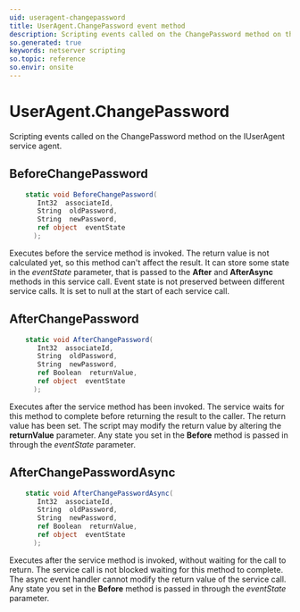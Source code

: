 ```yaml
---
uid: useragent-changepassword
title: UserAgent.ChangePassword event method
description: Scripting events called on the ChangePassword method on the UserAgent service agent.
so.generated: true
keywords: netserver scripting
so.topic: reference
so.envir: onsite
---
```

# UserAgent.ChangePassword

Scripting events called on the <see cref='M:IUserAgent.ChangePassword'>ChangePassword</see> method on the <see cref='IUserAgent'>IUserAgent</see>  service agent.

## BeforeChangePassword
```cs
    static void BeforeChangePassword(
       Int32  associateId,
       String  oldPassword,
       String  newPassword,
       ref object  eventState
      );
```
Executes before the service method is invoked.
The return value is not calculated yet, so this method can't affect the result.
It can store some state in the *eventState* parameter, that is passed to the **After** and **AfterAsync** methods in this service call.
Event state is not preserved between different service calls. It is set to null at the start of each service call.
## AfterChangePassword
```cs
    static void AfterChangePassword(
       Int32  associateId,
       String  oldPassword,
       String  newPassword,
       ref Boolean  returnValue,
       ref object  eventState
      );
```
Executes after the service method has been invoked. The service waits for this method to complete before returning the result to the caller.
The return value has been set. The script may modify the return value by altering the **returnValue** parameter.
Any state you set in the **Before** method is passed in through the *eventState* parameter.
## AfterChangePasswordAsync
```cs
    static void AfterChangePasswordAsync(
       Int32  associateId,
       String  oldPassword,
       String  newPassword,
       ref Boolean  returnValue,
       ref object  eventState
      );
```
Executes after the service method is invoked, without waiting for the call to return.
The service call is not blocked waiting for this method to complete.
The async event handler cannot modify the return value of the service call.
Any state you set in the **Before** method is passed in through the *eventState* parameter.

